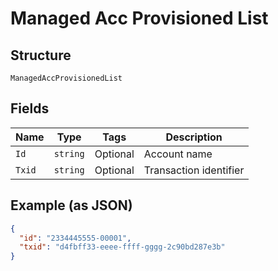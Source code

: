 
# Managed Acc Provisioned List

## Structure

`ManagedAccProvisionedList`

## Fields

| Name | Type | Tags | Description |
|  --- | --- | --- | --- |
| `Id` | `string` | Optional | Account name |
| `Txid` | `string` | Optional | Transaction identifier |

## Example (as JSON)

```json
{
  "id": "2334445555-00001",
  "txid": "d4fbff33-eeee-ffff-gggg-2c90bd287e3b"
}
```


